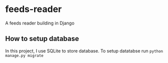 # feeds-reader
A feeds reader building in Django

## How to setup database
In this project, I use SQLite to store database. To setup datatabse run
`python manage.py migrate` 
